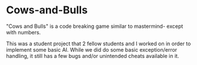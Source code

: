 # Cows-and-Bulls
"Cows and Bulls" is a code breaking game similar to mastermind- except with numbers.  

This was a student project that 2 fellow students and I worked on in order to implement some basic AI.  While we did do some basic exception/error handling, it still has a few bugs and/or unintended cheats available in it.
